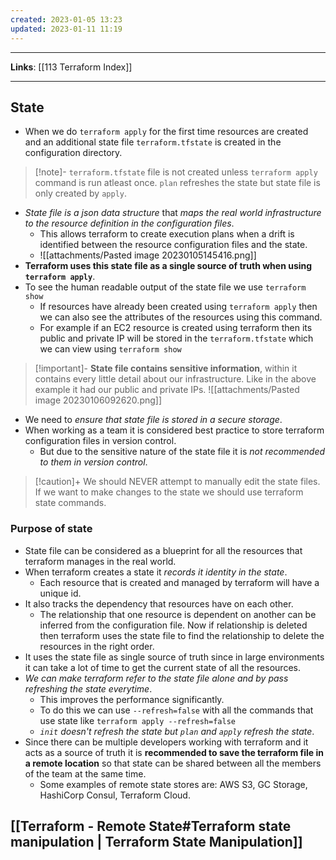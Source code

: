 ```yaml
---
created: 2023-01-05 13:23
updated: 2023-01-11 11:19
---
```

---
**Links**: [[113 Terraform Index]]

---
## State
- When we do `terraform apply` for the first time resources are created and an additional state file `terraform.tfstate` is created in the configuration directory.

> [!note]- `terraform.tfstate` file is not created unless `terraform apply` command is run atleast once.
> `plan` refreshes the state but state file is only created by `apply`.

- *State file is a json data structure* that *maps the real world infrastructure to the resource definition in the configuration files*.
	- This allows terraform to create execution plans when a drift is identified between the resource configuration files and the state.
	- ![[attachments/Pasted image 20230105145416.png]]
- **Terraform uses this state file as a single source of truth when using `terraform apply`**.
- To see the human readable output of the state file we use `terraform show`
	- If resources have already been created using `terraform apply` then we can also see the attributes of the resources using this command.
	- For example if an EC2 resource is created using terraform then its public and private IP will be stored in the `terraform.tfstate` which we can view using `terraform show`

> [!important]- **State file contains sensitive information**, within it contains every little detail about our infrastructure.
> Like in the above example it had our public and private IPs.
> ![[attachments/Pasted image 20230106092620.png]]

- We need to *ensure that state file is stored in a secure storage*.
- When working as a team it is considered best practice to store terraform configuration files in version control.
	- But due to the sensitive nature of the state file it is *not recommended to them in version control*.

> [!caution]+ We should NEVER attempt to manually edit the state files.
> If we want to make changes to the state we should use terraform state commands.

### Purpose of state
- State file can be considered as a blueprint for all the resources that terraform manages in the real world. 
- When terraform creates a state it *records it identity in the state*.
	- Each resource that is created and managed by terraform will have a unique id.
- It also tracks the dependency that resources have on each other. 
	- The relationship that one resource is dependent on another can be inferred from the configuration file. Now if relationship is deleted then terraform uses the state file to find the relationship to delete the resources in the right order.
- It uses the state file as single source of truth since in large environments it can take a lot of time to get the current state of all the resources.
- *We can make terraform refer to the state file alone and by pass refreshing the state everytime*.
	- This improves the performance significantly.
	- To do this we can use `--refresh=false` with all the commands that use state like `terraform apply --refresh=false`
	- *`init` doesn't refresh the state but `plan` and `apply` refresh the state*.
- Since there can be multiple developers working with terraform and it acts as a source of truth it is **recommended to save the terraform file in a remote location** so that state can be shared between all the members of the team at the same time.
	- Some examples of remote state stores are: AWS S3, GC Storage, HashiCorp Consul, Terraform Cloud.

## [[Terraform - Remote State#Terraform state manipulation | Terraform State Manipulation]]
